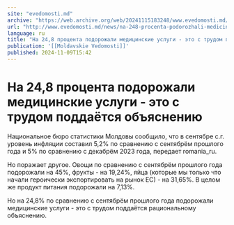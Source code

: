 ```yaml
---
site: "evedomosti.md"
archive: "https://web.archive.org/web/20241115183248/www.evedomosti.md/news/na-248-procenta-podorozhali-medicinskie-uslugi-eto-s-trudom"
url: "http://www.evedomosti.md/news/na-248-procenta-podorozhali-medicinskie-uslugi-eto-s-trudom"
language: ru
title: "На 24,8 процента подорожали медицинские услуги - это с трудом поддаётся объяснению"
publication: '[[Moldavskie Vedomosti]]'
published: 2024-11-09T15:42
---
```


# На 24,8 процента подорожали медицинские услуги - это с трудом поддаётся объяснению

Национальное бюро статистики Молдовы сообщило, что в сентябре с.г. уровень инфляции составил 5,2% по сравнению с сентябрём прошлого года и 5% по сравнению с декабрём 2023 года, передает romania_ru.

Но поражает другое. Овощи по сравнению с сентябрём прошлого года подорожали на 45%, фрукты - на 19,24%, яйца (которые мы только что начали героически экспортировать на рынок ЕС) - на 31,65%. В целом же продукт питания подорожали на 7,13%.

Но на 24,8% по сравнению с сентябрём прошлого года подорожали медицинские услуги - это с трудом поддаётся рациональному объяснению.